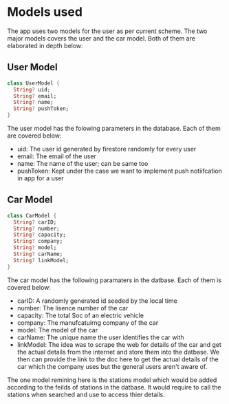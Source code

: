 # Models used

The app uses two models for the user as per current scheme. The two major models covers the user and the car model. Both of them are elaborated in depth below:

## User Model

```dart
class UserModel {
  String? uid;
  String? email;
  String? name;
  String? pushToken;
}
```

The user model has the folowing parameters in the database. Each of them are covered below:

- uid: The user id generated by firestore randomly for every user
- email: The email of the user
- name: The name of the user; can be same too
- pushToken: Kept under the case we want to implement push notiifcation in app for a user

## Car Model

```dart
class CarModel {
  String? carID;
  String? number;
  String? capacity;
  String? company;
  String? model;
  String? carName;
  String? linkModel;
}
```

The car model has the following paramaters in the datbase. Each of them is covered below:

- carID: A randomly generated id seeded by the local time
- number: The lisence number of the car
- capacity: The total Soc of an electric vehicle
- company: The manufcatuirng company of the car
- model: The model of the car
- carName: The unique name the user identifies the car with
- linkModel: The idea was to scrape the web for details of the car and get the actual details from the internet and store them into the datbase. We then can provide the link to the doc here to get the actual details of the car which the company uses but the general users aren't aware of.

The one model remining here is the stations model which would be added according to the feilds of stations in the datbase. It would require to call the stations when searched and use to access thier details.
